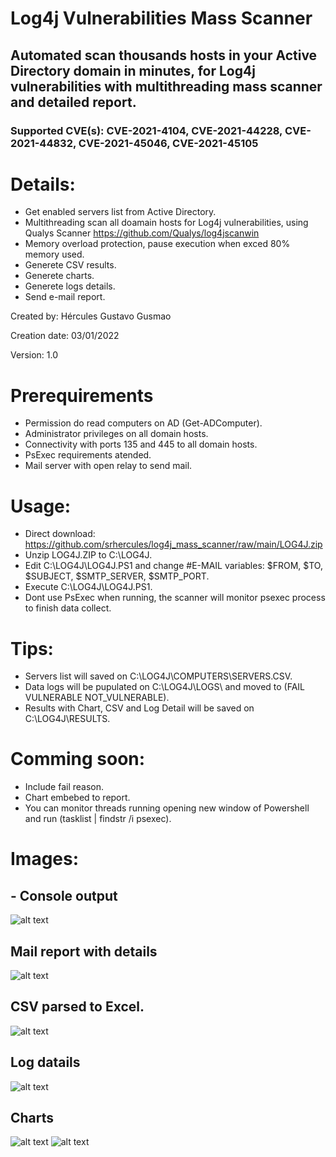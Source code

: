 # Log4j Vulnerabilities Mass Scanner
## Automated scan thousands hosts in your Active Directory domain in minutes, for Log4j vulnerabilities with multithreading mass scanner and detailed report.
### Supported CVE(s): CVE-2021-4104, CVE-2021-44228, CVE-2021-44832, CVE-2021-45046, CVE-2021-45105

# Details:
- Get enabled servers list from Active Directory.
- Multithreading scan all doamain hosts for Log4j vulnerabilities, using Qualys Scanner https://github.com/Qualys/log4jscanwin
- Memory overload protection, pause execution when exced 80% memory used.
- Generete CSV results.
- Generete charts.
- Generete logs details.
- Send e-mail report.

Created by: Hércules Gustavo Gusmao

Creation date: 03/01/2022

Version: 1.0

# Prerequirements
- Permission do read computers on AD (Get-ADComputer).
- Administrator privileges on all domain hosts.
- Connectivity with ports 135 and 445 to all domain hosts.
- PsExec requirements atended.
- Mail server with open relay to send mail.

# Usage:
- Direct download: https://github.com/srhercules/log4j_mass_scanner/raw/main/LOG4J.zip
- Unzip LOG4J.ZIP to C:\LOG4J\.
- Edit C:\LOG4J\LOG4J.PS1 and change #E-MAIL variables: $FROM, $TO, $SUBJECT, $SMTP_SERVER, $SMTP_PORT.
- Execute C:\LOG4J\LOG4J.PS1.
- Dont use PsExec when running, the scanner will monitor psexec process to finish data collect.

# Tips:
- Servers list will saved on C:\LOG4J\COMPUTERS\SERVERS.CSV.
- Data logs will be pupulated on C:\LOG4J\LOGS\ and moved to (FAIL VULNERABLE NOT_VULNERABLE).
- Results with Chart, CSV and Log Detail will be saved on C:\LOG4J\RESULTS.

# Comming soon:
- Include fail reason.
- Chart embebed to report.
- You can monitor threads running opening new window of Powershell and run (tasklist | findstr /i psexec).

# Images:
## - Console output
![alt text](https://github.com/srhercules/log4j_mass_scanner/blob/main/IMAGES/Console_Output_Example.png)
## Mail report with details
![alt text](https://github.com/srhercules/log4j_mass_scanner/blob/main/IMAGES/Mail_Report_Example.png)
## CSV parsed to Excel.
![alt text](https://github.com/srhercules/log4j_mass_scanner/blob/main/IMAGES/Csv_Parsed_Example.PNG)
## Log datails
![alt text](https://github.com/srhercules/log4j_mass_scanner/blob/main/IMAGES/Log_Detail_Example.png)
## Charts
![alt text](https://github.com/srhercules/log4j_mass_scanner/blob/main/IMAGES/Chart_Status_Template.png)
![alt text](https://github.com/srhercules/log4j_mass_scanner/blob/main/IMAGES/Chart_Log4j_Template.png)
